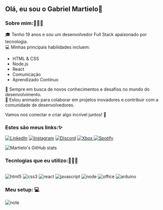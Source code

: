## Olá, eu sou o Gabriel Martielo👋
### Sobre mim:🙋🏾‍♂️
🎓 Tenho 19 anos e sou um desenvolvedor Full Stack apaixonado por tecnologia.  
💻 Minhas principais habilidades incluem:

- HTML & CSS
- Node.js
- React
- Comunicação
- Aprendizado Contínuo

🌱 Sempre em busca de novos conhecimentos e desafios no mundo do desenvolvimento.  
🚀 Estou animado para colaborar em projetos inovadores e contribuir com a comunidade de desenvolvedores.

Vamos nos conectar e criar algo incrível juntos! 🚀

### Estes são meus links:✨ 

[![LinkedIn](https://img.shields.io/badge/LinkedIn-0077B5?style=for-the-badge&logo=linkedin&logoColor=white)](https://https://www.linkedin.com/in/gabriel-martielo-b35151271/)
[![Instagram](https://img.shields.io/badge/Instagram-E4405F?style=for-the-badge&logo=instagram&logoColor=white)](https://www.instagram.com/gmartielos/)
[![Discord](https://img.shields.io/badge/Discord-7289DA?style=for-the-badge&logo=discord&logoColor=white
)](https://discord.gg/Kq8P3n7)
[![Xbox](https://img.shields.io/badge/Xbox-107C10?style=for-the-badge&logo=xbox&logoColor=white)
](https://www.instagram.com/gmartielos/)
[![Spotify](https://img.shields.io/badge/Spotify-1ED760?&style=for-the-badge&logo=spotify&logoColor=white)
](https://open.spotify.com/user/227gfss3nov6oyljgju2wyuiq?si=29503e7c5b184a04)

![Martielo's GitHub stats](https://github-readme-stats.vercel.app/api?username=smartielo&show_icons=true&theme=dark)

### Tecnlogias que eu utilizo:👨🏽‍💻

<div style="display: inline_block"><br/>
    <img text-align="center" alt="html5" src="https://img.shields.io/badge/HTML5-E34F26?style=for-the-badge&logo=html5&logoColor=white"/>
    <img text-align="center" alt="css3" src="https://img.shields.io/badge/CSS3-1572B6?style=for-the-badge&logo=css3&logoColor=white"/>
    <img text-align="center" alt="react" src="https://img.shields.io/badge/React-20232A?style=for-the-badge&logo=react&logoColor=61DAFB"/>
    <img text-align="center" alt="javascript" src="https://img.shields.io/badge/JavaScript-F7DF1E?style=for-the-badge&logo=javascript&logoColor=black"/>
    <img text-align="center" alt="node" src="https://img.shields.io/badge/Node.js-43853D?style=for-the-badge&logo=node.js&logoColor=white"/>
    <img text-align="center" alt="office" src="https://img.shields.io/badge/Microsoft_Office-D83B01?style=for-the-badge&logo=microsoft-office&logoColor=white"/>
    <img text-align="center" alt="arduino" src="https://img.shields.io/badge/Arduino-00979D?style=for-the-badge&logo=Arduino&logoColor=white"/>   
</div>

### Meu setup: 💻

<div>  <img text-align="center" alt="note" src="https://img.shields.io/badge/Windows-Galaxy_Book_2-0078D6?style=for-the-badge&logo=windows&logoColor=white"/>
</div></br>
